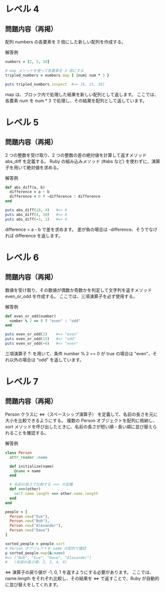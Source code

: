 # レベル 4
## 問題内容（再掲）
配列 numbers の各要素を 3 倍にした新しい配列を作成する。

解答例
```ruby
numbers = [2, 5, 10]

# map メソッドを使って各要素を 3 倍にする
tripled_numbers = numbers.map { |num| num * 3 }

puts tripled_numbers.inspect  #=> [6, 15, 30]
```
map は、ブロック内で処理した結果を新しい配列として返します。
ここでは、各要素 num を num * 3 で処理し、その結果を配列として返しています。

# レベル 5
## 問題内容（再掲）
2 つの整数を受け取り、2 つの整数の差の絶対値を計算して返すメソッド abs_diff を定義する。
Ruby の組み込みメソッド (#abs など) を使わずに、演算子を用いて絶対値を求める。

解答例
```ruby
def abs_diff(a, b)
  difference = a - b
  difference < 0 ? -difference : difference
end

puts abs_diff(10, 4)   #=> 6
puts abs_diff(4, 10)   #=> 6
puts abs_diff(-3, 1)   #=> 4
```
difference = a - b で差を求めます。
差が負の場合は -difference、そうでなければ difference を返します。
# レベル 6
## 問題内容（再掲）
数値を受け取り、その数値が偶数か奇数かを判定して文字列を返すメソッド even_or_odd を作成する。
ここでは、三項演算子を必ず使用する。

解答例
```ruby
def even_or_odd(number)
  number % 2 == 0 ? "even" : "odd"
end

puts even_or_odd(2)    #=> "even"
puts even_or_odd(15)   #=> "odd"
puts even_or_odd(-6)   #=> "even"
```

三項演算子 ?: を用いて、条件 number % 2 == 0 が true の場合は "even"、それ以外の場合は "odd" を返しています。
# レベル 7
## 問題内容（再掲）
Person クラスに <=>（スペースシップ演算子） を定義して、名前の長さを元に大小を比較できるようにする。
複数の Person オブジェクトを配列に格納し、sort メソッドを呼び出したときに、名前の長さが短い順・長い順に並び替えられることを確認する。

解答例
```ruby
class Person
  attr_reader :name

  def initialize(name)
    @name = name
  end

  # 名前の長さで比較する <=> の定義
  def <=>(other)
    self.name.length <=> other.name.length
  end
end

people = [
  Person.new("Eve"),
  Person.new("Bob"),
  Person.new("Alexander"),
  Person.new("Dave")
]

sorted_people = people.sort
# Person オブジェクトを name の配列で確認
p sorted_people.map(&:name)
#=> ["Bob", "Eve", "Dave", "Alexander"]
#   (名前の長さ順: 3, 3, 4, 9)
```
<=> 演算子の戻り値が -1, 0, 1 を返すようにする必要があります。
ここでは、name.length をそれぞれ比較し、その結果を <=> で返すことで、Ruby が自動的に並び替えをしてくれます。